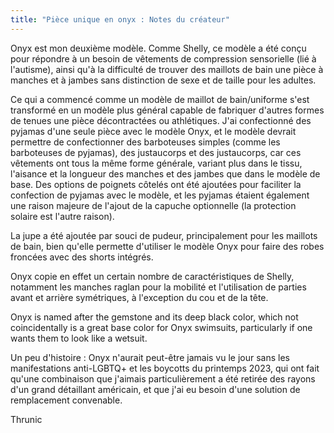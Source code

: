 ```yaml
---
title: "Pièce unique en onyx : Notes du créateur"
---
```


Onyx est mon deuxième modèle. Comme Shelly, ce modèle a été conçu pour répondre à un besoin de vêtements de compression sensorielle (lié à l'autisme), ainsi qu'à la difficulté de trouver des maillots de bain une pièce à manches et à jambes sans distinction de sexe et de taille pour les adultes.

Ce qui a commencé comme un modèle de maillot de bain/uniforme s'est transformé en un modèle plus général capable de fabriquer d'autres formes de tenues une pièce décontractées ou athlétiques. J'ai confectionné des pyjamas d'une seule pièce avec le modèle Onyx, et le modèle devrait permettre de confectionner des barboteuses simples (comme les barboteuses de pyjamas), des justaucorps et des justaucorps, car ces vêtements ont tous la même forme générale, variant plus dans le tissu, l'aisance et la longueur des manches et des jambes que dans le modèle de base. Des options de poignets côtelés ont été ajoutées pour faciliter la confection de pyjamas avec le modèle, et les pyjamas étaient également une raison majeure de l'ajout de la capuche optionnelle (la protection solaire est l'autre raison).

La jupe a été ajoutée par souci de pudeur, principalement pour les maillots de bain, bien qu'elle permette d'utiliser le modèle Onyx pour faire des robes froncées avec des shorts intégrés.

Onyx copie en effet un certain nombre de caractéristiques de Shelly, notamment les manches raglan pour la mobilité et l'utilisation de parties avant et arrière symétriques, à l'exception du cou et de la tête.

Onyx is named after the gemstone and its deep black color, which not coincidentally is a great base color for Onyx swimsuits, particularly if one wants them to look like a wetsuit.

Un peu d'histoire : Onyx n'aurait peut-être jamais vu le jour sans les manifestations anti-LGBTQ+ et les boycotts du printemps 2023, qui ont fait qu'une combinaison que j'aimais particulièrement a été retirée des rayons d'un grand détaillant américain, et que j'ai eu besoin d'une solution de remplacement convenable.

Thrunic
